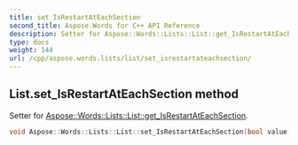 ```yaml
---
title: set_IsRestartAtEachSection
second_title: Aspose.Words for C++ API Reference
description: Setter for Aspose::Words::Lists::List::get_IsRestartAtEachSection. 
type: docs
weight: 144
url: /cpp/aspose.words.lists/list/set_isrestartateachsection/
---
```

## List.set_IsRestartAtEachSection method


Setter for [Aspose::Words::Lists::List::get_IsRestartAtEachSection](../get_isrestartateachsection/).

```cpp
void Aspose::Words::Lists::List::set_IsRestartAtEachSection(bool value)
```

